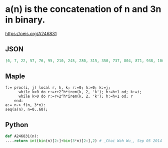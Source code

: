 # a\(n\) is the concatenation of n and 3n in binary\.
https://oeis.org/A246831
## JSON
```JSON
[0, 7, 22, 57, 76, 95, 210, 245, 280, 315, 350, 737, 804, 871, 938, 1005, 1072, 1139, 1206, 1273, 1340, 1407, 2882, 3013, 3144, 3275, 3406, 3537, 3668, 3799, 3930, 4061, 4192, 4323, 4454, 4585, 4716, 4847, 4978, 5109, 5240, 5371, 5502, 11137, 11396, 11655]
```
## Maple
```Maple
f:= proc(i, j) local r, h, k; r:=0; h:=0; k:=j;
      while k>0 do r:=r+2^h*irem(k, 2, 'k'); h:=h+1 od; k:=i;
      while k>0 do r:=r+2^h*irem(k, 2, 'k'); h:=h+1 od; r
    end:
a:= n-> f(n, 3*n):
seq(a(n), n=0..60);
```
## Python
```Python
def A246831(n):
....return int(bin(n)[2:]+bin(3*n)[2:],2) # _Chai Wah Wu_, Sep 05 2014
```
